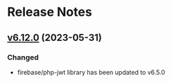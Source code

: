# Release Notes

## [v6.12.0](https://github.com/Sleon4/Lion-Framework/compare/v6.11.0...v6.12.0) (2023-05-31)

### Changed
- firebase/php-jwt library has been updated to v6.5.0